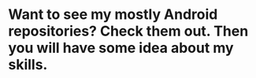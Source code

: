 # Want to see my mostly Android repositories? Check them out. Then you will have some idea about my skills.
